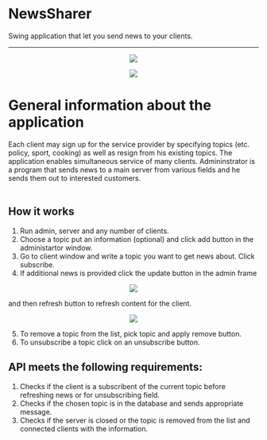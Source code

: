 # NewsSharer
Swing application that let you send news to your clients.

__________________________________________________________________________________________________________________

<p align="center">
  <img src=https://user-images.githubusercontent.com/74014874/166149786-f415e370-72d8-4418-bd97-ce9a750ba58c.png
   >
</p>

<p align="center">
  <img src=https://user-images.githubusercontent.com/74014874/166149828-b7504074-6293-427c-be71-e307e4c550c2.png
   >
</p>


# General information about the application
Each client may sign up for the service provider by specifying topics (etc. policy, sport, cooking) as well as resign from his existing topics. The application enables simultaneous service of many clients. Admininstrator is a program that sends news to a main server from various fields and he sends them out to interested customers. 
<br />
<br />

## How it works

  1. Run admin, server and any number of clients.
  2. Choose a topic put an information (optional) and click add button in the administartor window.
  3. Go to client window and write a topic you want to get news about. Click subscribe.
  4. If additional news is provided click the update button in the admin frame
<p align="center">
  <img src=https://user-images.githubusercontent.com/74014874/166154860-8357312e-e5a4-409d-8031-052e0ffc6700.png
   >
</p>
     and then refresh button to refresh content for the client.
<br />
<p align="center">
  <img src=https://user-images.githubusercontent.com/74014874/166154892-ad6c42a6-3f14-4abb-af6a-ac3b84918d82.png
   >
</p>

  5. To remove a topic from the list, pick topic and apply remove button.
  6. To unsubscribe a topic click on an unsubscribe button.

 ## API meets the following requirements:
  1. Checks if the client is a subscribent of the current topic before refreshing news or for unsubscribing field.
  2. Checks if the chosen topic is in the database and sends appropriate message.
  3. Checks if the server is closed or the topic is removed from the list and connected clients with the information.
